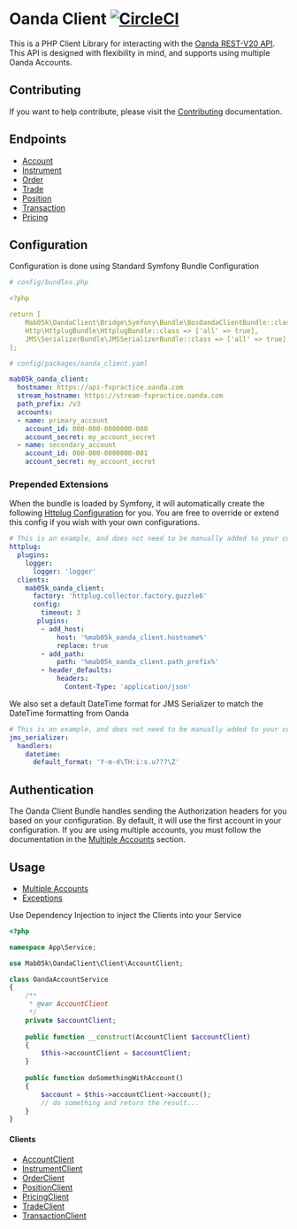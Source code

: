 # Oanda Client  [![CircleCI](https://circleci.com/gh/mab05k/oanda-client/tree/master.svg?style=svg)](https://circleci.com/gh/mab05k/oanda-client/tree/master)

This is a PHP Client Library for interacting with the [Oanda REST-V20 API](http://developer.oanda.com/rest-live-v20/introduction/).
This API is designed with flexibility in mind, and supports using multiple Oanda Accounts.

## Contributing
If you want to help contribute, please visit the [Contributing](CONTRIBUTING.md) documentation.

## Endpoints
* [Account](http://developer.oanda.com/rest-live-v20/account-ep/)
* [Instrument](http://developer.oanda.com/rest-live-v20/instrument-ep/)
* [Order](http://developer.oanda.com/rest-live-v20/order-ep/)
* [Trade](http://developer.oanda.com/rest-live-v20/trade-ep/)
* [Position](http://developer.oanda.com/rest-live-v20/position-ep/)
* [Transaction](http://developer.oanda.com/rest-live-v20/transaction-ep/)
* [Pricing](http://developer.oanda.com/rest-live-v20/pricing-ep/)

## Configuration 
Configuration is done using Standard Symfony Bundle Configuration

```yaml
# config/bundles.php

<?php

return [
    Mab05k\OandaClient\Bridge\Symfony\Bundle\BosOandaClientBundle::class => ['all' => true],
    Http\HttplugBundle\HttplugBundle::class => ['all' => true],
    JMS\SerializerBundle\JMSSerializerBundle::class => ['all' => true],
];
```

```yaml
# config/packages/oanda_client.yaml

mab05k_oanda_client:
  hostname: https://api-fxpractice.oanda.com
  stream_hostname: https://stream-fxpractice.oanda.com
  path_prefix: /v3
  accounts:
  - name: primary_account
    account_id: 000-000-0000000-000
    account_secret: my_account_secret
  - name: secondary_account
    account_id: 000-000-0000000-001
    account_secret: my_account_secret
```

### Prepended Extensions
When the bundle is loaded by Symfony, it will automatically create the following [Httplug Configuration](http://docs.php-http.org/en/latest/integrations/symfony-full-configuration.html) for you. You
are free to override or extend this config if you wish with your own configurations.

```yaml
# This is an example, and does not need to be manually added to your configuration files
httplug:
  plugins:
    logger: 
      logger: 'logger'
  clients:
    mab05k_oanda_client:
      factory: 'httplug.collector.factory.guzzle6'
      config:
        timeout: 3
       plugins:
        - add_host:
            host: '%mab05k_oanda_client.hostname%'
            replace: true
        - add_path:
            path: '%mab05k_oanda_client.path_prefix%'
        - header_defaults:
            headers:
              Content-Type: 'application/json'

```

We also set a default DateTime format for JMS Serializer to match the DateTime formatting from Oanda
```yaml
# This is an example, and does not need to be manually added to your configuration files
jms_serializer:
  handlers:
    datetime:
      default_format: 'Y-m-d\TH:i:s.u???\Z'

```

## Authentication
The Oanda Client Bundle handles sending the Authorization headers for you based on your configuration. By default,
it will use the first account in your configuration. If you are using multiple accounts, you must follow the documentation
in the [Multiple Accounts](src/Bridge/Symfony/Bundle/Resources/doc/usage/multiple_accounts.md) section.

## Usage
* [Multiple Accounts](src/Bridge/Symfony/Bundle/Resources/doc/usage/multiple_accounts.md)
* [Exceptions](src/Bridge/Symfony/Bundle/Resources/doc/usage/exceptions.md)

Use Dependency Injection to inject the Clients into your Service

```php
<?php

namespace App\Service;

use Mab05k\OandaClient\Client\AccountClient;

class OandaAccountService
{
    /**
     * @var AccountClient
     */
    private $accountClient;
    
    public function __construct(AccountClient $accountClient) 
    {
        $this->accountClient = $accountClient;
    }
    
    public function doSomethingWithAccount()
    {
        $account = $this->accountClient->account();
        // do something and return the result...
    }
}
```

#### Clients

* [AccountClient](src/Client/AccountClient.php)
* [InstrumentClient](src/Client/InstrumentClient.php)
* [OrderClient](src/Client/OrderClient.php)
* [PositionClient](src/Client/PositionClient.php)
* [PricingClient](src/Client/PricingClient.php)
* [TradeClient](src/Client/TradeClient.php)
* [TransactionClient](src/Client/TransactionClient.php)

